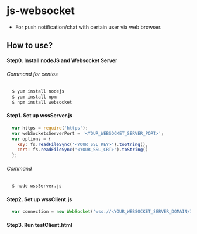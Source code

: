 # js-websocket
- For push notification/chat with certain user via web browser.

## How to use?
#### Step0. Install nodeJS and Websocket Server

###### Command for centos
```bash
  $ yum install nodejs
  $ yum install npm
  $ npm install websocket
```

#### Step1. Set up wssServer.js
  
```js
  var https = require('https');
  var webSocketsServerPort = '<YOUR_WEBSOCKET_SERVER_PORT>';
  var options = {
  	key: fs.readFileSync('<YOUR_SSL_KEY>').toString(),
  	cert: fs.readFileSync('<YOUR_SSL_CRT>').toString()
  };
```

###### Command
```bash
  $ node wssServer.js
```

#### Step2. Set up wssClient.js

```js	
  var connection = new WebSocket('wss://<YOUR_WEBSOCKET_SERVER_DOMAIN/IP>:<YOUR_WEBSOCKET_SERVER_PORT>');
```

#### Step3. Run testClient.html


